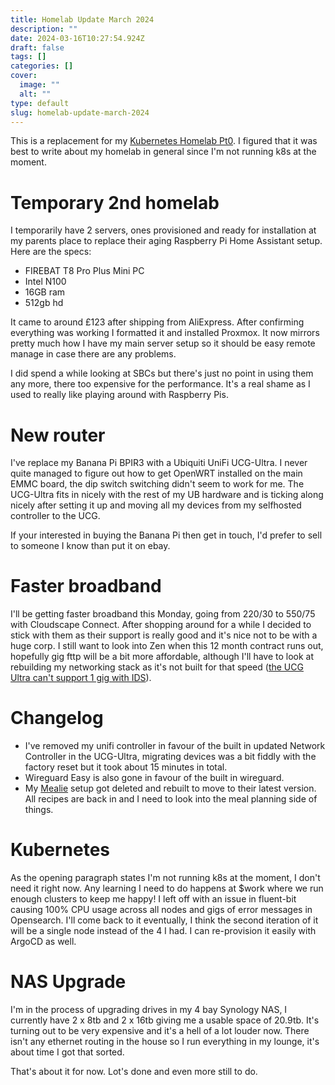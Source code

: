 ```yaml
---
title: Homelab Update March 2024
description: ""
date: 2024-03-16T10:27:54.924Z
draft: false
tags: []
categories: []
cover:
  image: ""
  alt: ""
type: default
slug: homelab-update-march-2024
---
```


This is a replacement for my [Kubernetes Homelab Pt0](posts/kubernetes-homelab-journey-pt0/). I figured that it was best to write about my homelab in general since I'm not running k8s at the moment.

# Temporary 2nd homelab

I temporarily have 2 servers, ones provisioned and ready for installation at my parents place to replace their aging Raspberry Pi Home Assistant setup. Here are the specs:

* FIREBAT T8 Pro Plus Mini PC
* Intel N100
* 16GB ram
* 512gb hd

It came to around £123 after shipping from AliExpress. After confirming everything was working I formatted it and installed Proxmox. It now mirrors pretty much how I have my main server setup so it should be easy remote manage in case there are any problems.

I did spend a while looking at SBCs but there's just no point in using them any more, there too expensive for the performance. It's a real shame as I used to really like playing around with Raspberry Pis.

# New router

I've replace my Banana Pi BPIR3 with a Ubiquiti UniFi UCG-Ultra. I never quite managed to figure out how to get OpenWRT installed on the main EMMC board, the dip switch switching didn't seem to work for me. The UCG-Ultra fits in nicely with the rest of my UB hardware and is ticking along nicely after setting it up and moving all my devices from my selfhosted controller to the UCG.

If your interested in buying the Banana Pi then get in touch, I'd prefer to sell to someone I know than put it on ebay.

# Faster broadband

I'll be getting faster broadband this Monday, going from 220/30 to 550/75 with Cloudscape Connect. After shopping around for a while I decided to stick with them as their support is really good and it's nice not to be with a huge corp. I still want to look into Zen when this 12 month contract runs out, hopefully gig fttp will be a bit more affordable, although I'll have to look at rebuilding my networking stack as it's not built for that speed ([the UCG Ultra can't support 1 gig with IDS](https://community.ui.com/questions/UCG-Ultra-upstream-capped-PPPoE-issue/1eaa6553-33b2-450d-8edf-846e20377a55)).

# Changelog

* I've removed my unifi controller in favour of the built in updated Network Controller in the UCG-Ultra, migrating devices was a bit fiddly with the factory reset but it took about 15 minutes in total.
* Wireguard Easy is also gone in favour of the built in wireguard.
* My [Mealie](https://github.com/mealie-recipes/mealie) setup got deleted and rebuilt to move to their latest version. All recipes are back in and I need to look into the meal planning side of things.

# Kubernetes

As the opening paragraph states I'm not running k8s at the moment, I don't need it right now. Any learning I need to do happens at $work where we run enough clusters to keep me happy! I left off with an issue in fluent-bit causing 100% CPU usage across all nodes and gigs of error messages in Opensearch. I'll come back to it eventually, I think the second iteration of it will be a single node instead of the 4 I had. I can re-provision it easily with ArgoCD as well.

# NAS Upgrade

I'm in the process of upgrading drives in my 4 bay Synology NAS, I currently have 2 x 8tb and 2 x 16tb giving me a usable space of 20.9tb. It's turning out to be very expensive and it's a hell of a lot louder now. There isn't any ethernet routing in the house so I run everything in my lounge, it's about time I got that sorted.


That's about it for now. Lot's done and even more still to do.